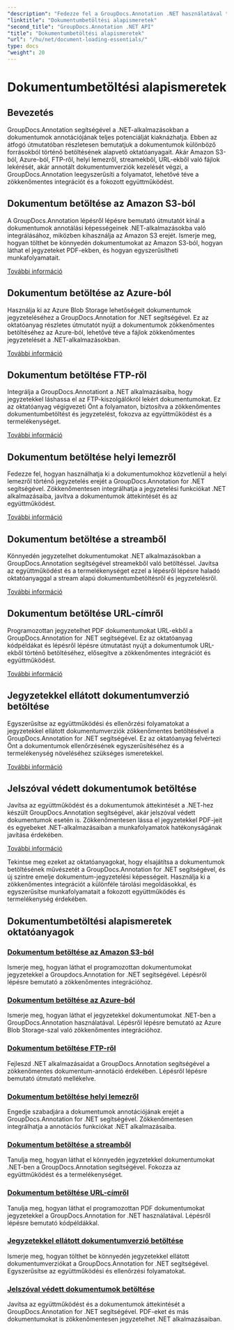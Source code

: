 ```yaml
---
"description": "Fedezze fel a GroupDocs.Annotation .NET használatával történő dokumentumok betöltésének alapvető oktatóanyagait. Zökkenőmentesen integrálható az Amazon S3, az Azure, az FTP, a helyi lemez, a streamek és egyebek szolgáltatásaival."
"linktitle": "Dokumentumbetöltési alapismeretek"
"second_title": "GroupDocs.Annotation .NET API"
"title": "Dokumentumbetöltési alapismeretek"
"url": "/hu/net/document-loading-essentials/"
type: docs
"weight": 20
---
```


# Dokumentumbetöltési alapismeretek

## Bevezetés

GroupDocs.Annotation segítségével a .NET-alkalmazásokban a dokumentumok annotációjának teljes potenciálját kiaknázhatja. Ebben az átfogó útmutatóban részletesen bemutatjuk a dokumentumok különböző forrásokból történő betöltésének alapvető oktatóanyagait. Akár Amazon S3-ból, Azure-ból, FTP-ről, helyi lemezről, streamekből, URL-ekből való fájlok lekérését, akár annotált dokumentumverziók kezelését végzi, a GroupDocs.Annotation leegyszerűsíti a folyamatot, lehetővé téve a zökkenőmentes integrációt és a fokozott együttműködést.

## Dokumentum betöltése az Amazon S3-ból
A GroupDocs.Annotation lépésről lépésre bemutató útmutatót kínál a dokumentumok annotálási képességeinek .NET-alkalmazásokba való integrálásához, miközben kihasználja az Amazon S3 erejét. Ismerje meg, hogyan tölthet be könnyedén dokumentumokat az Amazon S3-ból, hogyan láthat el jegyzeteket PDF-ekben, és hogyan egyszerűsítheti munkafolyamatait.

[További információ](./load-document-from-amazon-s3/)

## Dokumentum betöltése az Azure-ból
Használja ki az Azure Blob Storage lehetőségeit dokumentumok jegyzeteléséhez a GroupDocs.Annotation for .NET segítségével. Ez az oktatóanyag részletes útmutatót nyújt a dokumentumok zökkenőmentes betöltéséhez az Azure-ból, lehetővé téve a fájlok zökkenőmentes jegyzetelését a .NET-alkalmazásokban.

[További információ](./load-document-from-azure/)

## Dokumentum betöltése FTP-ről
Integrálja a GroupDocs.Annotationt a .NET alkalmazásaiba, hogy jegyzetekkel láshassa el az FTP-kiszolgálókról lekért dokumentumokat. Ez az oktatóanyag végigvezeti Önt a folyamaton, biztosítva a zökkenőmentes dokumentumbetöltést és jegyzetelést, fokozva az együttműködést és a termelékenységet.

[További információ](./load-document-from-ftp/)

## Dokumentum betöltése helyi lemezről
Fedezze fel, hogyan használhatja ki a dokumentumokhoz közvetlenül a helyi lemezről történő jegyzetelés erejét a GroupDocs.Annotation for .NET segítségével. Zökkenőmentesen integrálhatja a jegyzetelési funkciókat .NET alkalmazásaiba, javítva a dokumentumok áttekintését és az együttműködést.

[További információ](./load-document-from-local-disk/)

## Dokumentum betöltése a streamből
Könnyedén jegyzetelhet dokumentumokat .NET alkalmazásokban a GroupDocs.Annotation segítségével streamekből való betöltéssel. Javítsa az együttműködést és a termelékenységet ezzel a lépésről lépésre haladó oktatóanyaggal a stream alapú dokumentumbetöltésről és jegyzetelésről.

[További információ](./load-document-from-stream/)

## Dokumentum betöltése URL-címről
Programozottan jegyzetelhet PDF dokumentumokat URL-ekből a GroupDocs.Annotation for .NET segítségével. Ez az oktatóanyag kódpéldákat és lépésről lépésre útmutatást nyújt a dokumentumok URL-ekből történő betöltéséhez, elősegítve a zökkenőmentes integrációt és együttműködést.

[További információ](./load-document-from-url/)

## Jegyzetekkel ellátott dokumentumverzió betöltése
Egyszerűsítse az együttműködési és ellenőrzési folyamatokat a jegyzetekkel ellátott dokumentumverziók zökkenőmentes betöltésével a GroupDocs.Annotation for .NET segítségével. Ez az oktatóanyag felvértezi Önt a dokumentumok ellenőrzésének egyszerűsítéséhez és a termelékenység növeléséhez szükséges ismeretekkel.

[További információ](./loading-annotated-document-version/)

## Jelszóval védett dokumentumok betöltése
Javítsa az együttműködést és a dokumentumok áttekintését a .NET-hez készült GroupDocs.Annotation segítségével, akár jelszóval védett dokumentumok esetén is. Zökkenőmentesen lássa el jegyzetekkel PDF-jeit és egyebeket .NET-alkalmazásaiban a munkafolyamatok hatékonyságának javítása érdekében.

[További információ](./load-password-protected-documents/)

Tekintse meg ezeket az oktatóanyagokat, hogy elsajátítsa a dokumentumok betöltésének művészetét a GroupDocs.Annotation for .NET segítségével, és új szintre emelje dokumentum-jegyzetelési képességeit. Használja ki a zökkenőmentes integrációt a különféle tárolási megoldásokkal, és egyszerűsítse munkafolyamatait a fokozott együttműködés és termelékenység érdekében.
## Dokumentumbetöltési alapismeretek oktatóanyagok
### [Dokumentum betöltése az Amazon S3-ból](./load-document-from-amazon-s3/)
Ismerje meg, hogyan láthat el programozottan dokumentumokat jegyzetekkel a Groupdocs.Annotation for .NET segítségével. Lépésről lépésre bemutató a zökkenőmentes integrációhoz.
### [Dokumentum betöltése az Azure-ból](./load-document-from-azure/)
Ismerje meg, hogyan láthat el jegyzetekkel dokumentumokat .NET-ben a GroupDocs.Annotation használatával. Lépésről lépésre bemutató az Azure Blob Storage-szal való zökkenőmentes integrációhoz.
### [Dokumentum betöltése FTP-ről](./load-document-from-ftp/)
Fejleszd .NET alkalmazásaidat a GroupDocs.Annotation segítségével a zökkenőmentes dokumentum-annotáció érdekében. Lépésről lépésre bemutató útmutató mellékelve.
### [Dokumentum betöltése helyi lemezről](./load-document-from-local-disk/)
Engedje szabadjára a dokumentumok annotációjának erejét a GroupDocs.Annotation for .NET segítségével. Zökkenőmentesen integrálhatja a annotációs funkciókat .NET alkalmazásaiba.
### [Dokumentum betöltése a streamből](./load-document-from-stream/)
Tanulja meg, hogyan láthat el könnyedén jegyzetekkel dokumentumokat .NET-ben a GroupDocs.Annotation segítségével. Fokozza az együttműködést és a termelékenységet.
### [Dokumentum betöltése URL-címről](./load-document-from-url/)
Tanulja meg, hogyan láthat el programozottan PDF dokumentumokat jegyzetekkel a GroupDocs.Annotation for .NET használatával. Lépésről lépésre bemutató kódpéldákkal.
### [Jegyzetekkel ellátott dokumentumverzió betöltése](./loading-annotated-document-version/)
Ismerje meg, hogyan tölthet be könnyedén jegyzetekkel ellátott dokumentumverziókat a GroupDocs.Annotation for .NET segítségével. Egyszerűsítse az együttműködési és ellenőrzési folyamatokat.
### [Jelszóval védett dokumentumok betöltése](./load-password-protected-documents/)
Javítsa az együttműködést és a dokumentumok áttekintését a GroupDocs.Annotation for .NET segítségével. PDF-eket és más dokumentumokat is zökkenőmentesen jegyzetelhet .NET alkalmazásaiban.